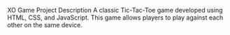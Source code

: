XO Game
Project Description
A classic Tic-Tac-Toe game developed using HTML, CSS, and JavaScript. This game allows players to play against each other on the same device.

